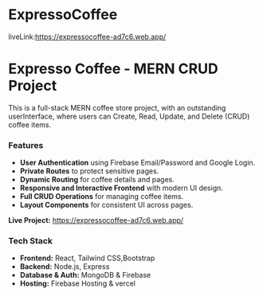 # ExpressoCoffee
liveLink:https://expressocoffee-ad7c6.web.app/

# Expresso Coffee - MERN CRUD Project

This is a full-stack MERN coffee store project, with an outstanding userInterface,
where users can Create, Read, Update, and Delete (CRUD) coffee items.  

### Features

- **User Authentication** using Firebase Email/Password and Google Login.  
- **Private Routes** to protect sensitive pages.  
- **Dynamic Routing** for coffee details and pages.  
- **Responsive and Interactive Frontend** with modern UI design.  
- **Full CRUD Operations** for managing coffee items.  
- **Layout Components** for consistent UI across pages.  

**Live Project:** https://expressocoffee-ad7c6.web.app/


### Tech Stack

- **Frontend:** React, Tailwind CSS,Bootstrap
- **Backend:** Node.js, Express 
- **Database & Auth:** MongoDB & Firebase  
- **Hosting:** Firebase Hosting & vercel

